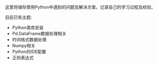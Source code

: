 这里将储存使用Python中遇到的问题及解决方案，记录自己的学习过程及经验。

目前已有主题:

- Python类库安装
- Pd.DataFrame数据处理相关
- 时间格式数据处理
- Numpy相关
- Python的IDE配置
- 正则表达式
